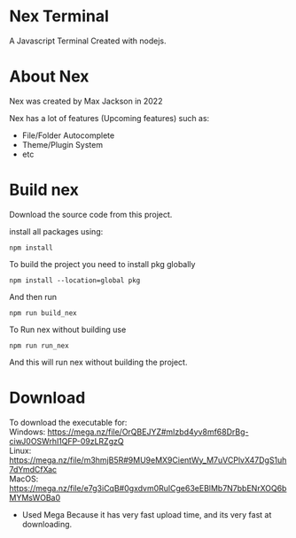 # Nex Terminal
A Javascript Terminal Created with nodejs.

# About Nex
Nex was created by Max Jackson in 2022

Nex has a lot of features (Upcoming features) such as:
  - File/Folder Autocomplete
  - Theme/Plugin System
  - etc
  
# Build nex
Download the source code from this project.  

install all packages using:
```
npm install
```

To build the project you need to install pkg globally
```
npm install --location=global pkg
```
And then run
```
npm run build_nex
```

To Run nex without building use
```
npm run run_nex
```
And this will run nex without building the project.

# Download
To download the executable for:  
Windows: https://mega.nz/file/OrQBEJYZ#mIzbd4yv8mf68DrBg-ciwJ0OSWrhl1QFP-09zLRZgzQ  
Linux: https://mega.nz/file/m3hmjB5R#9MU9eMX9CientWy_M7uVCPlvX47DgS1uh7dYmdCfXac  
MacOS: https://mega.nz/file/e7g3iCqB#0gxdvm0RulCge63eEBlMb7N7bbENrXOQ6bMYMsWOBa0  
- Used Mega Because it has very fast upload time, and its very fast at downloading.
